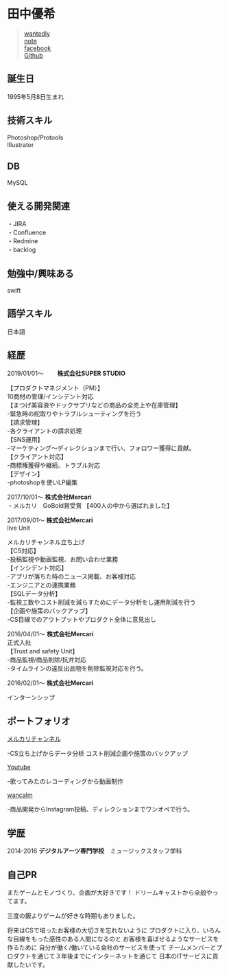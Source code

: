 # 田中優希


 > [wantedly](https://www.wantedly.com/users/49281110)  
 > [note](https://note.mu/tanakosan0508)  
 >[facebook](https://www.facebook.com/profile.php?id=100005865303362)  
 >[Github](https://github.com/tanakosan0508)

## 誕生日
1995年5月8日生まれ

## 技術スキル
Photoshop/Protools  
Illustrator

## DB  
MySQL  
## 使える開発関連
・JIRA   
・Confluence  
・Redmine   
・backlog    
## 勉強中/興味ある　　
swift  
## 語学スキル　　
日本語　　
## 経歴　　
2019/01/01〜　　
**株式会社SUPER STUDIO** 
 
 【プロダクトマネジメント（PM）】  
 10商材の管理/インシデント対応  
 【まつげ美容液やドックサプリなどの商品の全売上や在庫管理】  
 -緊急時の舵取りやトラブルシューティングを行う  
 【請求管理】  
 -各クライアントの請求処理  
 【SNS運用】  
 -マーケティング〜ディレクションまで行い、フォロワー獲得に貢献。  
 【クライアント対応】  
 -商標権獲得や継続、トラブル対応  
 【デザイン】  
 -photoshopを使いLP編集
 
 2017/10/01〜
 **株式会社Mercari**  
 ・メルカリ　GoBold賞受賞
 【400人の中から選ばれました】　　
 
 2017/09/01〜  **株式会社Mercari**  
 live Unit
 
メルカリチャンネル立ち上げ  
【CS対応】  
-投稿監視や動画監視、お問い合わせ業務  
【インシデント対応】  
-アプリが落ちた時のニュース掲載、お客様対応  
-エンジニアとの連携業務  
【SQLデータ分析】  
-監視工数やコスト削減を減らすためにデータ分析をし運用削減を行う  
【企画や施策のバックアップ】  
-CS目線でのアウトプットやプロダクト全体に意見出し
  
 2016/04/01〜 **株式会社Mercari**  
 正式入社  
 【Trust and safety Unit】  
 -商品監視/商品削除/抗弁対応  
 -タイムラインの違反出品物を削除監視対応を行う。

 2016/02/01〜 **株式会社Mercari** 
 
インターンシップ　

## ポートフォリオ

[メルカリチャンネル](https://www.mercari.com/jp/mercari-channel/)

-CS立ち上げからデータ分析  コスト削減企画や施策のバックアップ

[Youtube](https://www.youtube.com/channel/UCXOTgkhh_Smrr32e5RO1hyA)

-歌ってみたのレコーディングから動画制作

[wancalm](https://www.instagram.com/wan_calm/)

-商品開発からInstagram投稿、ディレクションまでワンオペで行う。

## 学歴

2014-2016
  **デジタルアーツ専門学校**　ミュージックスタッフ学科 



## 自己PR
またゲームとモノづくり、企画が大好きです！  ドリームキャストから全般やってます。  

三度の飯よりゲームが好きな時期もありました。

将来はCSで培ったお客様の大切さを忘れないように 
プロダクトに入り、いろんな目線をもった感性のある人間になるのと
お客様を喜ばせるようなサービスを作るために
自分が働く/働いている会社のサービスを使って
チームメンバーとプロダクトを通じて３年後までにインターネットを通じて
日本のITサービスに貢献したいです。


